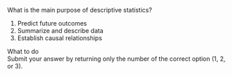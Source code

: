 What is the main purpose of descriptive statistics?

1. Predict future outcomes  
2. Summarize and describe data  
3. Establish causal relationships  

What to do  
Submit your answer by returning only the number of the correct option (1, 2, or 3).
